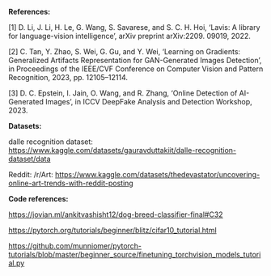 **References:**

[1] D. Li, J. Li, H. Le, G. Wang, S. Savarese, and S. C. H. Hoi, ‘Lavis: A library for language-vision intelligence’, arXiv preprint arXiv:2209. 09019, 2022.

[2] C. Tan, Y. Zhao, S. Wei, G. Gu, and Y. Wei, ‘Learning on Gradients: Generalized Artifacts Representation for GAN-Generated Images Detection’, in Proceedings of the IEEE/CVF Conference on Computer Vision and Pattern Recognition, 2023, pp. 12105–12114.

[3] D. C. Epstein, I. Jain, O. Wang, and R. Zhang, ‘Online Detection of AI-Generated Images’, in ICCV DeepFake Analysis and Detection Workshop, 2023.

**Datasets:**

dalle recognition dataset: https://www.kaggle.com/datasets/gauravduttakiit/dalle-recognition-dataset/data

Reddit: /r/Art: https://www.kaggle.com/datasets/thedevastator/uncovering-online-art-trends-with-reddit-posting

**Code references:**

https://jovian.ml/ankitvashisht12/dog-breed-classifier-final#C32

https://pytorch.org/tutorials/beginner/blitz/cifar10_tutorial.html

https://github.com/munniomer/pytorch-tutorials/blob/master/beginner_source/finetuning_torchvision_models_tutorial.py
